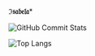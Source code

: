 ****ℑ𝔰𝔞𝔟𝔢𝔩𝔞*****

 ![GitHub Commit Stats](https://github-readme-stats.vercel.app/api?username=euaisabela&show_icons=true&count_private=true&hide=issues&theme=default)

 ![Top Langs](https://github-readme-stats.vercel.app/api/top-langs/?username=euaisabela&layout=compact&langs_count=16&theme=onedark)








